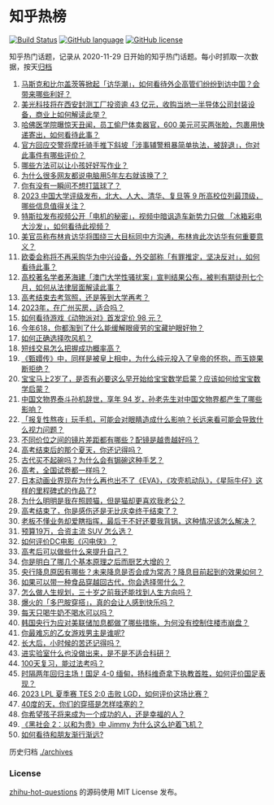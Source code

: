 # 知乎热榜
[![Build Status](https://github.com/ToWeLong/zhihu-hot-questions/workflows/CI/badge.svg)](https://github.com/ToWeLong/zhihu-hot-questions/actions)
[![GitHub language](https://img.shields.io/badge/language-golang-orange.svg)](https://golang.org/)
[![GitHub license](https://img.shields.io/github/license/ToWeLong/zhihu-hot-questions)](https://github.com/ToWeLong/zhihu-hot-questions/blob/main/LICENSE)

知乎热门话题，记录从 2020-11-29 日开始的知乎热门话题。每小时抓取一次数据，按天[归档](./archives)

<!-- BEGIN -->

1. [马斯克和比尔盖茨等掀起「访华潮」，如何看待外企高管们纷纷到访中国？会带来哪些利好？](https://www.zhihu.com/question/606763754)
1. [美光科技将在西安封测工厂投资逾 43 亿元，收购当地一半导体公司封装设备，商业上如何解读此举？](https://www.zhihu.com/question/607000886)
1. [哈佛医学院曝惊天丑闻，员工偷尸体卖器官，600 美元可买两张脸，包裹用快递寄出，如何看待此事？](https://www.zhihu.com/question/606917409)
1. [官方回应交警将摩托骑手推下斜坡「涉事辅警粗暴简单执法，被辞退」，你对此事件有哪些评价？](https://www.zhihu.com/question/606973911)
1. [哪些方法可以让小孩好好写作业？](https://www.zhihu.com/question/596788731)
1. [为什么很多网友都说电脑用5年左右就该换了？](https://www.zhihu.com/question/521171582)
1. [你有没有一瞬间不想打篮球了？](https://www.zhihu.com/question/456341403)
1. [2023 中国大学评级发布，北大、人大、清华、复旦等 9 所高校位列最顶级，哪些信息值得关注？](https://www.zhihu.com/question/606944114)
1. [特斯拉发布视频公开「电机的秘密」，视频中暗讽造车新势力只做 「冰箱彩电大沙发」，如何看待此视频？](https://www.zhihu.com/question/606771603)
1. [美官员称布林肯访华将围绕三大目标同中方沟通，布林肯此次访华有何重要意义？](https://www.zhihu.com/question/606965050)
1. [欧委会称将不再采购华为中兴设备，外交部称「有罪推定，坚决反对」，如何看待此事？](https://www.zhihu.com/question/606961996)
1. [高校著名学者茅海建「澳门大学性骚扰案」宣判结果公布，被判有期徒刑七个月，如何从法律层面解读此事？](https://www.zhihu.com/question/606550066)
1. [高考结束去考驾照，还是等到大学再考？](https://www.zhihu.com/question/605243715)
1. [2023年，在广州买房，适合吗？](https://www.zhihu.com/question/600414619)
1. [如何看待游戏《动物派对》首发定价 98 元？](https://www.zhihu.com/question/605626589)
1. [今年618，你都淘到了什么能缓解眼疲劳的宝藏护眼好物？](https://www.zhihu.com/question/606168892)
1. [如何正确选择吹风机？](https://www.zhihu.com/question/416143908)
1. [短线交易怎么把握成功概率高？](https://www.zhihu.com/question/585943701)
1. [《甄嬛传》中，同样是被皇上相中，为什么纯元投入了皇帝的怀抱，而玉娆果断拒绝？](https://www.zhihu.com/question/590498536)
1. [宝宝马上2岁了，是否有必要这么早开始给宝宝数学启蒙？应该如何给宝宝数学启蒙？](https://www.zhihu.com/question/604872660)
1. [中国文物界泰斗孙机辞世，享年 94 岁，孙老先生对中国文物界都产生了哪些影响？](https://www.zhihu.com/question/606784610)
1. [「报复性熬夜」玩手机，可能会对眼睛造成什么影响？长远来看可能会导致什么视力问题？](https://www.zhihu.com/question/604881042)
1. [不同价位之间的镜片差距都有哪些？配镜是越贵越好吗？](https://www.zhihu.com/question/606801439)
1. [高考结束后的那个夏天，你还记得吗？](https://www.zhihu.com/question/606884853)
1. [古代买不起碗吗？为什么会有锔碗这种手艺？](https://www.zhihu.com/question/595926240)
1. [高考，全国试卷都一样吗？](https://www.zhihu.com/question/605262583)
1. [日本动画业界现在为什么再也出不了《EVA》，《攻壳机动队》，《星际牛仔》这样的里程碑式的作品了?](https://www.zhihu.com/question/606454673)
1. [为什么明明是我在照顾猫，但是猫却更喜欢我老公？](https://www.zhihu.com/question/598606116)
1. [高考结束了，你是感伤还是无比庆幸终于结束了？](https://www.zhihu.com/question/606068029)
1. [老板不懂业务却爱瞎指挥，最后干不好还要我背锅，这种情况该怎么解决？](https://www.zhihu.com/question/599933391)
1. [预算19万，合资主流 SUV 怎么选？](https://www.zhihu.com/question/605951947)
1. [如何评价DC电影《闪电侠》？](https://www.zhihu.com/question/606551009)
1. [高考后可以做些什么来提升自己？](https://www.zhihu.com/question/606430561)
1. [你是明白了哪几个基本原理之后而厨艺大增的？](https://www.zhihu.com/question/21696230)
1. [央行降息原因有哪些？未来降息是否会成为常态？降息目前起到的效果如何？](https://www.zhihu.com/question/607030124)
1. [如果可以带一种食品穿越回古代，你会选择带什么？](https://www.zhihu.com/question/606423086)
1. [怎么做人生规划，三十岁之前我还能找到人生方向吗？](https://www.zhihu.com/question/604946942)
1. [爆火的「多巴胺穿搭」，真的会让人感到快乐吗？](https://www.zhihu.com/question/606946488)
1. [每天只喝牛奶不喝水可以吗？](https://www.zhihu.com/question/602381276)
1. [韩国央行为应对美联储加息都做了哪些措施，为何没有控制住楼市崩盘？](https://www.zhihu.com/question/606871738)
1. [你最难忘的乙女游戏男主是谁呢?](https://www.zhihu.com/question/572110966)
1. [长大后，小时候的苦还记得吗？](https://www.zhihu.com/question/605206189)
1. [进实验室什么也没做出来，是不是不适合科研？](https://www.zhihu.com/question/593377286)
1. [100天复习，能过法考吗？](https://www.zhihu.com/question/408801493)
1. [时隔两年回归主场！国足 4-0 缅甸，扬科维奇拿下执教首胜，如何评价国足表现？](https://www.zhihu.com/question/606934848)
1. [2023 LPL 夏季赛 TES 2:0 击败 LGD，如何评价这场比赛？](https://www.zhihu.com/question/606951752)
1. [40度的天，你们的穿搭是怎样哇塞的？](https://www.zhihu.com/question/606013148)
1. [你希望孩子将来成为一个成功的人，还是幸福的人？](https://www.zhihu.com/question/606381863)
1. [《黑社会 2：以和为贵》中 Jimmy 为什么这么护着飞机？](https://www.zhihu.com/question/344730662)
1. [如何看待和朋友渐行渐远?](https://www.zhihu.com/question/597781416)

<!-- END -->

历史归档 [./archives](./archives)


### License
[zhihu-hot-questions](https://github.com/towelong/zhihu-hot-questions) 的源码使用 MIT License 发布。
